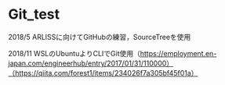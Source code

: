# Git_test
2018/5 ARLISSに向けてGitHubの練習，SourceTreeを使用

2018/11 WSLのUbuntuよりCLIでGit使用（https://employment.en-japan.com/engineerhub/entry/2017/01/31/110000）（https://qiita.com/forest1/items/234026f7a305bf45f01a）
